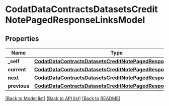 # CodatDataContractsDatasetsCreditNotePagedResponseLinksModel


## Properties
Name | Type | Description | Notes
------------ | ------------- | ------------- | -------------
**_self** | [**CodatDataContractsDatasetsCreditNotePagedResponseHrefModel**](CodatDataContractsDatasetsCreditNotePagedResponseHrefModel.md) |  | [optional] 
**current** | [**CodatDataContractsDatasetsCreditNotePagedResponseHrefModel**](CodatDataContractsDatasetsCreditNotePagedResponseHrefModel.md) |  | [optional] 
**next** | [**CodatDataContractsDatasetsCreditNotePagedResponseHrefModel**](CodatDataContractsDatasetsCreditNotePagedResponseHrefModel.md) |  | [optional] 
**previous** | [**CodatDataContractsDatasetsCreditNotePagedResponseHrefModel**](CodatDataContractsDatasetsCreditNotePagedResponseHrefModel.md) |  | [optional] 

[[Back to Model list]](../README.md#documentation-for-models) [[Back to API list]](../README.md#documentation-for-api-endpoints) [[Back to README]](../README.md)


